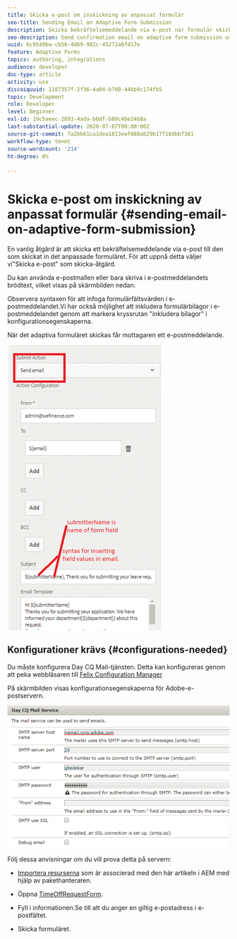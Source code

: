 ```yaml
---
title: Skicka e-post om inskickning av anpassat formulär
seo-title: Sending Email on Adaptive Form Submission
description: Skicka bekräftelsemeddelande via e-post när formulär skickas in på ett adaptivt sätt med skicka-e-postkomponenten
seo-description: Send confirmation email on adaptive form submission using the send email component
uuid: 6c9549ba-cb56-4d69-902c-45272a8fd17e
feature: Adaptive Forms
topics: authoring, integrations
audience: developer
doc-type: article
activity: use
discoiquuid: 1187357f-2f36-4a04-b708-44bb9c174fb5
topic: Development
role: Developer
level: Beginner
exl-id: 19c5aeec-2893-4ada-b6df-b80c4be2468a
last-substantial-update: 2020-07-07T00:00:00Z
source-git-commit: 7a2bb61ca1dea1013eef088a629b17718dbbf381
workflow-type: tm+mt
source-wordcount: '214'
ht-degree: 0%

---
```


# Skicka e-post om inskickning av anpassat formulär {#sending-email-on-adaptive-form-submission}

En vanlig åtgärd är att skicka ett bekräftelsemeddelande via e-post till den som skickat in det anpassade formuläret. För att uppnå detta väljer vi&quot;Skicka e-post&quot; som skicka-åtgärd.

Du kan använda e-postmallen eller bara skriva i e-postmeddelandets brödtext, vilket visas på skärmbilden nedan.

Observera syntaxen för att infoga formulärfältsvärden i e-postmeddelandet.Vi har också möjlighet att inkludera formulärbilagor i e-postmeddelandet genom att markera kryssrutan &quot;inkludera bilagor&quot; i konfigurationsegenskaperna.

När det adaptiva formuläret skickas får mottagaren ett e-postmeddelande.

![SendEmail](assets/sendemailaction.gif)

## Konfigurationer krävs {#configurations-needed}

Du måste konfigurera Day CQ Mail-tjänsten. Detta kan konfigureras genom att peka webbläsaren till [Felix Configuration Manager](http://localhost:4502/system/console/configMgr)

På skärmbilden visas konfigurationsegenskaperna för Adobe-e-postservern.

![mailservice](assets/mailservice.png)

Följ dessa anvisningar om du vill prova detta på servern:

* [Importera resurserna](assets/timeoffrequest.zip) som är associerad med den här artikeln i AEM med hjälp av pakethanteraren.

* Öppna [TimeOffRequestForm](http://localhost:4502/content/dam/formsanddocuments/helpx/timeoffrequestform/jcr:content?wcmmode=disabled).

* Fyll i informationen.Se till att du anger en giltig e-postadress i e-postfältet.

* Skicka formuläret.

